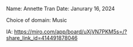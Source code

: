 Name: Annette Tran
Date: Janurary 16, 2024

Choice of domain: Music

IA: https://miro.com/app/board/uXjVN7PKM5s=/?share_link_id=414491878046 
